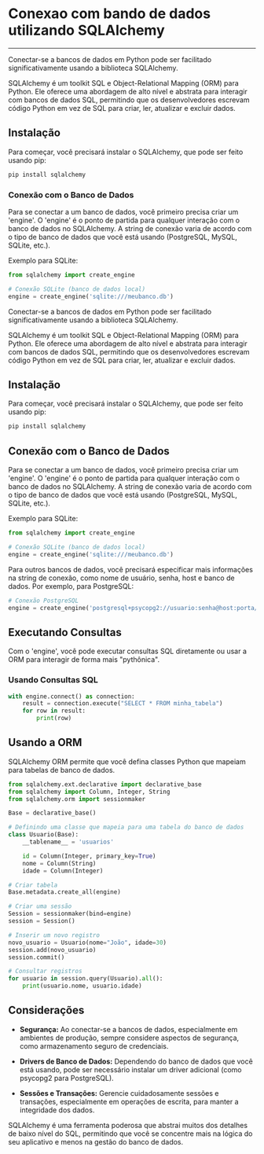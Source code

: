 # Conexao com bando de dados utilizando SQLAlchemy
---

Conectar-se a bancos de dados em Python pode ser facilitado significativamente usando a biblioteca SQLAlchemy.

SQLAlchemy é um toolkit SQL e Object-Relational Mapping (ORM) para Python. Ele oferece uma abordagem de alto nível e abstrata para interagir com bancos de dados SQL, permitindo que os desenvolvedores escrevam código Python em vez de SQL para criar, ler, atualizar e excluir dados.

## Instalação

Para começar, você precisará instalar o SQLAlchemy, que pode ser feito usando pip:

```bash
pip install sqlalchemy
```

### Conexão com o Banco de Dados
Para se conectar a um banco de dados, você primeiro precisa criar um 'engine'. O 'engine' é o ponto de partida para qualquer interação com o banco de dados no SQLAlchemy. A string de conexão varia de acordo com o tipo de banco de dados que você está usando (PostgreSQL, MySQL, SQLite, etc.).

Exemplo para SQLite:

```python
from sqlalchemy import create_engine

# Conexão SQLite (banco de dados local)
engine = create_engine('sqlite:///meubanco.db')
```

Conectar-se a bancos de dados em Python pode ser facilitado significativamente usando a biblioteca SQLAlchemy.

SQLAlchemy é um toolkit SQL e Object-Relational Mapping (ORM) para Python. Ele oferece uma abordagem de alto nível e abstrata para interagir com bancos de dados SQL, permitindo que os desenvolvedores escrevam código Python em vez de SQL para criar, ler, atualizar e excluir dados.

## Instalação

Para começar, você precisará instalar o SQLAlchemy, que pode ser feito usando pip:

```bash
pip install sqlalchemy
```

## Conexão com o Banco de Dados

Para se conectar a um banco de dados, você primeiro precisa criar um 'engine'. O 'engine' é o ponto de partida para qualquer interação com o banco de dados no SQLAlchemy. A string de conexão varia de acordo com o tipo de banco de dados que você está usando (PostgreSQL, MySQL, SQLite, etc.).

Exemplo para SQLite:

```python
from sqlalchemy import create_engine

# Conexão SQLite (banco de dados local)
engine = create_engine('sqlite:///meubanco.db')
```

Para outros bancos de dados, você precisará especificar mais informações na string de conexão, como nome de usuário, senha, host e banco de dados. Por exemplo, para PostgreSQL:

```python
# Conexão PostgreSQL
engine = create_engine('postgresql+psycopg2://usuario:senha@host:porta/nomedobanco')
```

## Executando Consultas

Com o 'engine', você pode executar consultas SQL diretamente ou usar a ORM para interagir de forma mais "pythônica".

### Usando Consultas SQL

```python
with engine.connect() as connection:
    result = connection.execute("SELECT * FROM minha_tabela")
    for row in result:
        print(row)
```

## Usando a ORM

SQLAlchemy ORM permite que você defina classes Python que mapeiam para tabelas de banco de dados.

```python
from sqlalchemy.ext.declarative import declarative_base
from sqlalchemy import Column, Integer, String
from sqlalchemy.orm import sessionmaker

Base = declarative_base()

# Definindo uma classe que mapeia para uma tabela do banco de dados
class Usuario(Base):
    __tablename__ = 'usuarios'

    id = Column(Integer, primary_key=True)
    nome = Column(String)
    idade = Column(Integer)

# Criar tabela
Base.metadata.create_all(engine)

# Criar uma sessão
Session = sessionmaker(bind=engine)
session = Session()

# Inserir um novo registro
novo_usuario = Usuario(nome="João", idade=30)
session.add(novo_usuario)
session.commit()

# Consultar registros
for usuario in session.query(Usuario).all():
    print(usuario.nome, usuario.idade)
```

## Considerações

- **Segurança:** Ao conectar-se a bancos de dados, especialmente em ambientes de produção, sempre considere aspectos de segurança, como armazenamento seguro de credenciais.

- **Drivers de Banco de Dados:** Dependendo do banco de dados que você está usando, pode ser necessário instalar um driver adicional (como psycopg2 para PostgreSQL).

- **Sessões e Transações:** Gerencie cuidadosamente sessões e transações, especialmente em operações de escrita, para manter a integridade dos dados.

SQLAlchemy é uma ferramenta poderosa que abstrai muitos dos detalhes de baixo nível do SQL, permitindo que você se concentre mais na lógica do seu aplicativo e menos na gestão do banco de dados.